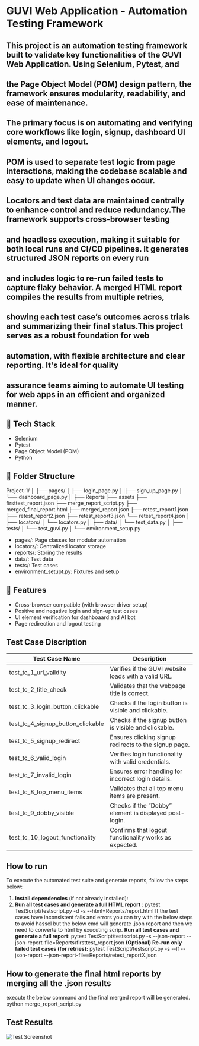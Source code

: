 # GUVI Web Application - Automation Testing Framework

## This project is an automation testing framework built to validate key functionalities of the GUVI Web Application. Using Selenium, Pytest, and 
## the Page Object Model (POM) design pattern, the framework ensures modularity, readability, and ease of maintenance.
## The primary focus is on automating and verifying core workflows like login, signup, dashboard UI elements, and logout. 
## POM is used to separate test logic from page interactions, making the codebase scalable and easy to update when UI changes occur. 
## Locators and test data are maintained centrally to enhance control and reduce redundancy.The framework supports cross-browser testing 
## and headless execution, making it suitable for both local runs and CI/CD pipelines. It generates structured JSON reports on every run 
## and includes logic to re-run failed tests to capture flaky behavior. A merged HTML report compiles the results from multiple retries, 
## showing each test case’s outcomes across trials and summarizing their final status.This project serves as a robust foundation for web 
## automation, with flexible architecture and clear reporting. It's ideal for quality 
## assurance teams aiming to automate UI testing for web apps in an efficient and organized manner.

## 🔧 Tech Stack
- Selenium
- Pytest
- Page Object Model (POM)
- Python

## 📁 Folder Structure
Project-1/
│
├── pages/
│   ├── login_page.py
│   ├── sign_up_page.py
│   └── dashboard_page.py
│
├── Reports
    ├── assets
    ├── firsttest_report.json
    ├── merge_report_script.py
    ├── merged_final_report.html
    ├── merged_report.json
    ├── retest_report1.json
    ├── retest_report2.json
    ├── retest_report3.json
    └──  retest_report4.json
│    
├── locators/
│   └── locators.py
│
├── data/
│   └── test_data.py
│
├── tests/
│   └── test_guvi.py
│
└── environment_setup.py



- pages/: Page classes for modular automation
- locators/: Centralized locator storage
- reports/: Storing the results
- data/: Test data
- tests/: Test cases
- environment_setupt.py: Fixtures and setup


## 🔩 Features
- Cross-browser compatible (with browser driver setup)
- Positive and negative login and sign-up test cases
- UI element verification for dashboaard and AI bot
- Page redirection and logout testing

## Test Case Discription

| Test Case Name                      | Description                                            |
| ----------------------------------- | ------------------------------------------------------ |
| test_tc_1_url_validity            | Verifies if the GUVI website loads with a valid URL.   |
| test_tc_2_title_check             | Validates that the webpage title is correct.           |
| test_tc_3_login_button_clickable  | Checks if the login button is visible and clickable.   |
| test_tc_4_signup_button_clickable | Checks if the signup button is visible and clickable.  |
| test_tc_5_signup_redirect         | Ensures clicking signup redirects to the signup page.  |
| test_tc_6_valid_login             | Verifies login functionality with valid credentials.   |
| test_tc_7_invalid_login           | Ensures error handling for incorrect login details.    |
| test_tc_8_top_menu_items          | Validates that all top menu items are present.         |
| test_tc_9_dobby_visible           | Checks if the “Dobby” element is displayed post-login. |
| test_tc_10_logout_functionality   | Confirms that logout functionality works as expected.  |


## How to run 
To execute the automated test suite and generate reports, follow the steps below:

1. **Install dependencies** (if not already installed):
2. **Run all test cases and generate a full HTML report** : pytest TestScript/testscript.py -d -s --html=Reports/report.html
   If the test cases have inconsistent fails and errors you can try with the below steps to avoid hassel but the
   below cmd will generate .json report and then we need to converte to html by exucuting scrip.
          **Run all test cases and generate a full report**: pytest TestScript/testscript.py -s --json-report --json-report-file=Reports/firsttest_report.json
          **(Optional) Re-run only failed test cases (for retries):** pytest TestScript/testscript.py -s --lf --json-report --json-report-file=Reports/retest_reportX.json
         
## How to generate the final html reports by merging all the .json results 
  execute the below command and the final merged report will be generated.
  python merge_report_script.py


## Test Results 
![Test Screenshot](Reports/TestScreenshot.png)
